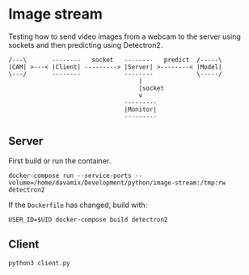 # Image stream

Testing how to send video images from a webcam to the server using sockets and then predicting using Detectron2.

```
/---\       --------   socket   --------   predict  /-----\
|CAM| >---< |Client| ---------> |Server| >--------< |Model|
\---/       --------            --------            \-----/
                                    |
                                    |socket
                                    v
                                ---------
                                |Monitor|
                                ---------
```

## Server
First build or run the container.
```
docker-compose run --service-ports --volume=/home/davamix/Development/python/image-stream:/tmp:rw detectron2
```

If the `Dockerfile` has changed, build with:
```
USER_ID=$UID docker-compose build detectron2
```

## Client
```
python3 client.py
```

